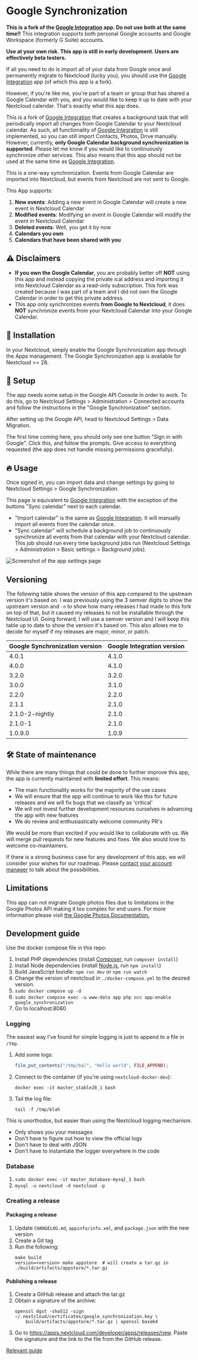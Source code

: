 # Google Synchronization

**This is a fork of the [Google Integration][integration_google] app. Do not use both at the same time!!**
This integration supports both personal Google accounts and Google Workspace (formerly G Suite) accounts.

**Use at your own risk. This app is still in early development. Users are effectively beta testers.**

If all you need to do is import all of your data from Google once and permanently migrate to Nextcloud (lucky you),
you should use the [Google Integration][integration_google] app (of which this app is a fork).

However, if you're like me, you're part of a team or group that has shared a Google Calendar with you,
and you would like to keep it up to date with your Nextcloud calendar.
That's exactly what this app does.

This is a fork of [Google Integration][integration_google]
that creates a background task that will periodically import all changes from Google Calendar to your Nextcloud calendar.
As such, all functionality of [Google Integration][integration_google]
is still implemented, so you can still import Contacts, Photos, Drive manually.
However, currently, **only Google Calendar background synchronization is supported**.
Please let me know if you would like to continuously synchronize other services.
This also means that this app should not be used at the same time as [Google Integration][integration_google].

This is a one-way synchronization.
Events from Google Calendar are imported into Nextcloud,
but events from Nextcloud are not sent to Google.

This App supports:
1. **New events**: Adding a new event in Google Calendar will create a new event in Nextcloud Calendar
1. **Modified events**: Modifying an event in Google Calendar will modify the event in Nextcloud Calendar
1. **Deleted events**: Well, you get it by now
1. **Calendars you own**
1. **Calendars that have been shared with you**

## ⚠️ Disclaimers

- **If you own the Google Calendar**, you are probably better off **NOT** using this app and instead copying the private ical address and importing it into Nextcloud Calendar as a read-only subscription. This fork was created because I was part of a team and I did not own the Google Calendar in order to get this private address.
- This app only synchronizes events **from Google to Nextcloud**, it does **NOT** synchronize events from your Nextcloud Calendar into your Google Calendar.

[integration_google]: https://github.com/nextcloud/integration_google

## 🚀 Installation

In your Nextcloud, simply enable the Google Synchronization app through the Apps management.
The Google Synchronization app is available for Nextcloud >= 28.

## 🔧 Setup

The app needs some setup in the Google API Console in order to work.
To do this, go to Nextcloud Settings > Administration > Connected accounts and follow the instructions in the "Google Synchronization" section.

After setting up the Google API, head to Nextcloud Settings > Data Migration.

The first time coming here, you should only see one button "Sign in with Google".
Click this, and follow the prompts.
Give access to everything requested (the app does not handle missing permissions gracefully).

## 🔥 Usage

Once signed in, you can import data and change settings by going to Nextcloud Settings > Google Synchronization.

This page is equivalent to [Google Integration][integration_google]
with the exception of the buttons "Sync calendar" next to each calendar.
- "Import calendar" is the same as [Google Integration][integration_google]. It will manually import all events from the calendar once.
- "Sync calendar" will schedule a background job to continuously synchronize all events from that calendar with your Nextcloud calendar. This job should run every time background jobs run (Nextcloud Settings > Administration > Basic settings > Background jobs).

![Screenshot of the app settings page](./docs/images/settings.png)

## Versioning

The following table shows the version of this app compared to the upstream version it's based on.
I was previously using the 3 semver digits to show the upstream version and `-n` to show how many releases I had made to this fork on top of that,
but it caused my releases to not be installable through the Nextcloud UI.
Going forward, I will use a semver version and I will keep this table up to date to show the version it's based on.
This also allows me to decide for myself if my releases are major, minor, or patch.

| Google Synchronization version | Google Integration version |
| ------------------------------ | -------------------------- |
| 4.0.1                          | 4.1.0                      |
| 4.0.0                          | 4.1.0                      |
| 3.2.0                          | 3.2.0                      |
| 3.0.0                          | 3.1.0                      |
| 2.2.0                          | 2.2.0                      |
| 2.1.1                          | 2.1.0                      |
| 2.1.0-2-nightly                | 2.1.0                      |
| 2.1.0-1                        | 2.1.0                      |
| 1.0.9.0                        | 1.0.9                      |

## **🛠️ State of maintenance**

While there are many things that could be done to further improve this app, the app is currently maintained with **limited effort**. This means:

- The main functionality works for the majority of the use cases
- We will ensure that the app will continue to work like this for future releases and we will fix bugs that we classify as 'critical'
- We will not invest further development resources ourselves in advancing the app with new features
- We do review and enthusiastically welcome community PR's

We would be more than excited if you would like to collaborate with us. We will merge pull requests for new features and fixes. We also would love to welcome co-maintainers.

If there is a strong business case for any development of this app, we will consider your wishes for our roadmap. Please [contact your account manager](https://nextcloud.com/enterprise/) to talk about the possibilities.

## Limitations

This app can not migrate Google photos files due to limitations in the Google Photos API making it too complex for end users.
For more information please visit [the Google Photos Documentation.](https://developers.google.com/photos/support/updates#affected-scopes-methods)

## Development guide

Use the docker compose file in this repo:

1. Install PHP dependencies (install [Composer](https://getcomposer.org/), run `composer install`)
1. Install Node dependencies (install [Node.js](https://nodejs.org/en/), run `npm install`)
1. Build JavaScript bundle: `npm run dev` or `npm run watch`
1. Change the version of nextcloud in `./docker-compose.yml` to the desired version.
1. `sudo docker compose up -d`
1. `sudo docker compose exec -u www-data app php occ app:enable google_synchronization`
1. Go to localhost:8080

### Logging

The easiest way I've found for simple logging is just to append to a file in `/tmp`.
1. Add some logs:
    ```php
    file_put_contents("/tmp/bal", "Hello world", FILE_APPEND);
    ```
1. Connect to the container (if you're using `nextcloud-docker-dev`):
    ```
    docker exec -it master_stable28_1 bash
    ```
1. Tail the log file:
    ```
    tail -f /tmp/blah
    ```

This is unorthodox, but easier than using the Nextcloud logging mechanism.
- Only shows you your messages
- Don't have to figure out how to view the official logs
- Don't have to deal with JSON
- Don't have to instantiate the logger everywhere in the code

### Database

1. `sudo docker exec -it master_database-mysql_1 bash`
1. `mysql -u nextcloud -d nextcloud -p`


### Creating a release

#### Packaging a release

1. Update `CHANGELOG.md`, `appinfo/info.xml`, and `package.json` with the new version
1. Create a Git tag
1. Run the following:
    ```
    make build
    version=<version> make appstore  # will create a tar.gz in ./build/artifacts/appstore/*.tar.gz
    ```

#### Publishing a release

1. Create a GitHub release and attach the tar.gz
1. Obtain a signature of the archive:
    ```
    openssl dgst -sha512 -sign ~/.nextcloud/certificates/google_synchronization.key \
        build/artifacts/appstore/*.tar.gz | openssl base64
    ```
1. Go to https://apps.nextcloud.com/developer/apps/releases/new. Paste the signature and the link to the file from the GitHub release.

[Relevant guide](https://nextcloudappstore.readthedocs.io/en/latest/developer.html#uploading-an-app-release)
